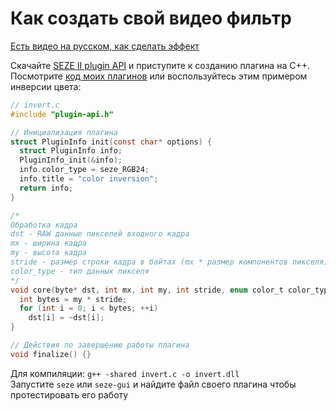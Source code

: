 # Как создать свой видео фильтр
[Есть видео на русском, как сделать эффект](https://youtu.be/tNvp_of47KU)

Скачайте [SEZE II plugin API](../plugin-api.h) и приступите к созданию плагина на C++.\
Посмотрите [код моих плагинов](../src/plugins) или воспользуйтесь этим примером инверсии цвета:
```c
// invert.c
#include "plugin-api.h"

// Инициализация плагина
struct PluginInfo init(const char* options) {
  struct PluginInfo info;
  PluginInfo_init(&info);
  info.color_type = seze_RGB24;
  info.title = "color inversion";
  return info;
}

/*
Обработка кадра
dst - RAW данные пикселей входного кадра
mx - ширина кадра
my - высота кадра
stride - размер строки кадра в байтах (mx * размер компонентов пикселя)
color_type - тип данных пикселя
*/
void core(byte* dst, int mx, int my, int stride, enum color_t color_type) {
  int bytes = my * stride;
  for (int i = 0; i < bytes; ++i)
    dst[i] = ~dst[i];
}

// Действия по завершению работы плагина
void finalize() {}
```
Для компиляции: ```g++ -shared invert.c -o invert.dll```\
Запустите ```seze``` или ```seze-gui``` и найдите файл своего плагина чтобы протестировать его работу
